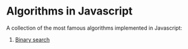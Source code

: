 # Algorithms in Javascript
A collection of the most famous algorithms implemented in Javascript:

1. [Binary search](./algorithms/binary-search/README.MD)
